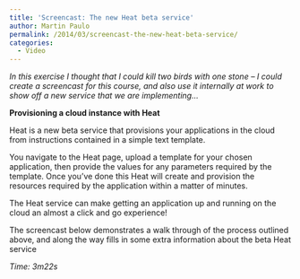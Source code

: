 ```yaml
---
title: 'Screencast: The new Heat beta service'
author: Martin Paulo
permalink: /2014/03/screencast-the-new-heat-beta-service/
categories:
  - Video
---
```

*In this exercise I thought that I could kill two birds with one stone &#8211; I could create a screencast for this course, and also use it internally at work to show off a new service that we are implementing&#8230;*

**Provisioning a cloud instance with Heat**

Heat is a new beta service that provisions your applications in the cloud from instructions contained in a simple text template.

You navigate to the Heat page, upload a template for your chosen application, then provide the values for any parameters required by the template. Once you&#8217;ve done this Heat will create and provision the resources required by the application within a matter of minutes.

The Heat service can make getting an application up and running on the cloud an almost a click and go experience!

The screencast below demonstrates a walk through of the process outlined above, and along the way fills in some extra information about the beta Heat service

*Time: 3m22s*

